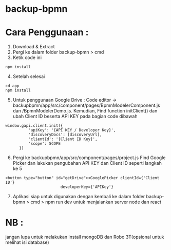 # backup-bpmn

# Cara Penggunaan : 
1. Download & Extract
2. Pergi ke dalam folder backup-bpmn > cmd 
3. Ketik code ini
```
npm install
```
4. Setelah selesai 
```
cd app
npm install
```
5. Untuk penggunaan Google Drive : Code editor  -> backupbpmn/app/src/component/pages/BpmnModelerComponent.js dan /BpmnModelerDemo.js.
Kemudian, Find function initClient() dan ubah Client ID beserta API KEY pada bagian code dibawah
```
window.gapi.client.init({
          'apiKey': '{API KEY / Developer Key}',
          'discoveryDocs': [discoveryUrl],
          'clientId': '{Client ID Key}',
          'scope': SCOPE
      })
```
6. Pergi ke backupbpmn/app/src/component/pages/project.js
Find Google Picker dan lakukan pengubahan API KEY dan Client ID seperti langkah ke 5 
```
<button type="button" id="getDrive"><GooglePicker clientId={'Client ID'}
                        developerKey={'APIKey'}
```
7. Aplikasi siap untuk digunakan dengan kembali ke dalam folder backup-bpmn > cmd > npm run dev untuk menjalankan server node dan react

# NB :
jangan lupa untuk melakukan install mongoDB dan Robo 3T(opsional untuk melihat isi database)
